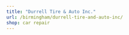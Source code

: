 ```yaml
---
title: "Durrell Tire & Auto Inc."
url: /birmingham/durrell-tire-and-auto-inc/
shop: car repair
---
```

